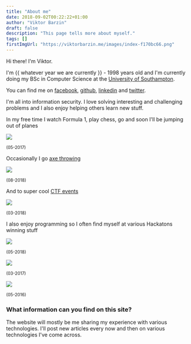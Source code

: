 ```yaml
---
title: "About me"
date: 2018-09-02T00:22:22+01:00
author: "Viktor Barzin"
draft: false
description: "This page tells more about myself."
tags: []
firstImgUrl: "https://viktorbarzin.me/images/index-f170bc66.png"
---
```


Hi there! I'm Viktor.

I'm {{ whatever year we are currently }} - 1998 years old and I'm currently doing my BSc in Computer Science at the [University of Southampton](https://www.southampton.ac.uk/).

You can find me on [facebook](https://www.facebook.com/viktor.barzin), [github](https://github.com/ViktorBarzin), [linkedin](https://linkedin.com/in/viktor-barzin) and [twitter](https://twitter.com/ViktorBarzin).

I'm all into information security. I love solving interesting and challenging problems and I also enjoy helping others learn new stuff.

In my free time I watch Formula 1, play chess, go and soon I'll be jumping out of planes

![](/images/index-f170bc66.png)

<sup>(05-2017)</sup>

Occasionally I go [axe throwing](https://whistlepunks.com/)

<!-- ![](/images/index-cf7e7d2d.png) -->

![](https://github.com/ViktorBarzin/Website/blob/master/static/images/index-cf7e7d2d.png?raw=true)

<!-- download from github because upload at home is shit -->

<sup>(08-2018)</sup>

And to super cool [CTF events](https://inter-ace.org/)

![](/images/index-5ad9d6b9.png)

<sup>(03-2018)</sup>

I also enjoy programming so I often find myself at various Hackatons winning stuff

![](/images/index-5ef9ff14.png)

<sup>(05-2018)</sup>

![](/images/index-e2f42c32.png)

<sup>(03-2017)</sup>

![](/images/index-a5369471.png)

<sup>(05-2016)</sup>

### <h3>What information can you find on this site?</h3>

The website will mostly be me sharing my experience with various technologies. I'll post new articles every now and then on various technologies I've come across.

<!-- Calendly badge widget begin -->
<link href="https://assets.calendly.com/assets/external/widget.css" rel="stylesheet">
<script src="https://assets.calendly.com/assets/external/widget.js" type="text/javascript"></script>
<script type="text/javascript">Calendly.initBadgeWidget({ url: 'https://calendly.com/viktorbarzin', text: 'Schedule time with me', color: '#00a2ff', textColor: '#ffffff', branding: true });</script>
<!-- Calendly badge widget end -->
